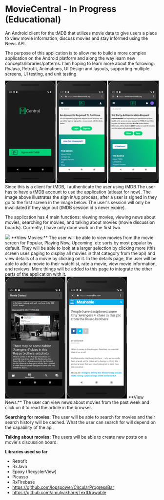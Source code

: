 # MovieCentral - In Progress (Educational)
An Android client for the tMDB that utilizes movie data to give users a place to view movie information, discuss movies and stay informed using the News API.

The purpose of this application is to allow me to build a more complex application on the Android platform and along the way learn new concepts/libraries/patterns. I'am hoping to learn more about the following: RxJava, Retrofit, Animations, UI Design and layouts, supporting multiple screens, UI testing, and unit testing.

<img src="https://github.com/tzaitoun/MovieCentral/blob/master/Authentication.png" width="600">
Since this is a client for tMDB, I authenticate the user using tMDB.The user has to have a tMDB account to use the application (atleast for now). The image above illustrates the sign in/up process, after a user is signed in they go to the first screen in the image below. The user's session will only be invalidated if they sign out (tMDB session id's never expire).

The application has 4 main functions: viewing movies, viewing news about movies, searching for movies, and talking about movies (movie discussion boards). Currently, I have only done work on the first two.

<img src="https://github.com/tzaitoun/MovieCentral/blob/master/MovieScreen.png" width="600">
**View Movies:** The user will be able to view movies from the movie screen for Popular, Playing Now, Upcoming, etc sorts by most popular by default. They will be able to look at a larger selection by clicking more (this screen uses paging to display all movies in that category from the api) and view details of a movie by clicking on it. In the details page, the user will be able to add a movie to their watchlist, rate a movie, view movie information, and reviews. More things will be added to this page to integrate the other parts of the application with it.

<img src="https://github.com/tzaitoun/MovieCentral/blob/master/NewsFeed.png" width="400">
**View News:** The user can view news about movies from the past week and click on it to read the article in the browser.

**Searching for movies:** The user will be able to search for movies and their search history will be cached. What the user can search for will depend on the capability of the api.

**Talking about movies:** The users will be able to create new posts on a movie's discussion board. 

**Libraries used so far**
- Retrofit
- RxJava
- Epoxy (RecyclerView)
- Picasso
- RxFirebase
- https://github.com/lopspower/CircularProgressBar
- https://github.com/amulyakhare/TextDrawable
